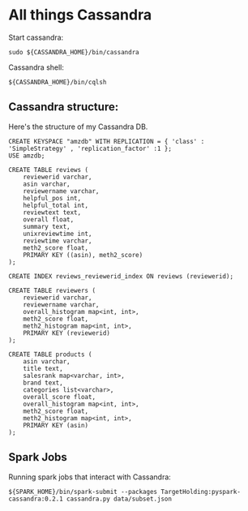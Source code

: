 # All things Cassandra

Start cassandra:
```
sudo ${CASSANDRA_HOME}/bin/cassandra
```

Cassandra shell:
```
${CASSANDRA_HOME}/bin/cqlsh
```

## Cassandra structure:
Here's the structure of my Cassandra DB.

```
CREATE KEYSPACE "amzdb" WITH REPLICATION = { 'class' : 'SimpleStrategy' , 'replication_factor' :1 };
USE amzdb;

CREATE TABLE reviews (
    reviewerid varchar,
    asin varchar,
    reviewername varchar,
    helpful_pos int,
    helpful_total int,
    reviewtext text,
    overall float,
    summary text,
    unixreviewtime int,
    reviewtime varchar,
    meth2_score float,
    PRIMARY KEY ((asin), meth2_score)
);

CREATE INDEX reviews_reviewerid_index ON reviews (reviewerid);

CREATE TABLE reviewers (
    reviewerid varchar,
    reviewername varchar,
    overall_histogram map<int, int>,
    meth2_score float,
    meth2_histogram map<int, int>,
    PRIMARY KEY (reviewerid)
);

CREATE TABLE products (
    asin varchar,
    title text,
    salesrank map<varchar, int>,
    brand text,
    categories list<varchar>,
    overall_score float,
    overall_histogram map<int, int>,
    meth2_score float,
    meth2_histogram map<int, int>,
    PRIMARY KEY (asin)
);
```

## Spark Jobs

Running spark jobs that interact with Cassandra:
```
${SPARK_HOME}/bin/spark-submit --packages TargetHolding:pyspark-cassandra:0.2.1 cassandra.py data/subset.json
```